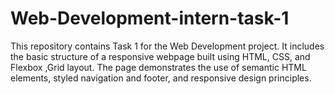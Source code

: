 # Web-Development-intern-task-1
This repository contains Task 1 for the Web Development project. It includes the basic structure of a responsive webpage built using HTML, CSS, and Flexbox ,Grid layout. The page demonstrates the use of semantic HTML elements, styled navigation and footer, and responsive design principles.
